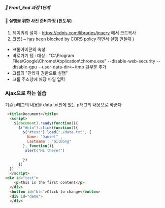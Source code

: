 ##### 🍑  Front_End 과정 1단계 


#### 🍑 실행을 위한 사전 준비과정 (윈도우)
1. 제이쿼리 설치 - https://cdnjs.com/libraries/jquery 에서 코드복사
2. 크롬( ~ has been blocked by CORS policy 하면서 실행 안될때  )
  -  크롬아이콘의 속성
  -  바로가기 탭 : 대상 :  "C:\Program Files\Google\Chrome\Application\chrome.exe" --disable-web-security --disable-gpu --user-data-dir=~/tmp
  뒷부분 추가
  - 크롬의 "관리자 권한으로 실행"
  - 크롬 주소창에 해당 파일 입력

### Ajax으로 하는 실습 
기존 p태그의 내용을 data.txt안에 있는 p태그의 내용으로 바꾼다

```html
 <title>Document</title>
  <script>
    $(document).ready(function(){
      $("#btn").click(function(){
        $("#test").load("./data.txt", { 
          Name: "Daniel" , 
          Lastname : "GilDong" 
        }, function(){
         alert("Hi there!")
    
        })
      })
  })
  </script>
<div id="test">
    <p>this is the first content</p>
  </div>
  <button id="btn">Click to change</button>
  <div id="demo">
  </div>

```


